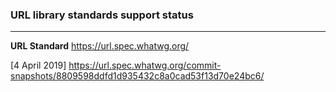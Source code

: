 ### URL library standards support status

---
**URL Standard**
https://url.spec.whatwg.org/

[4 April 2019]
https://url.spec.whatwg.org/commit-snapshots/8809598ddfd1d935432c8a0cad53f13d70e24bc6/
